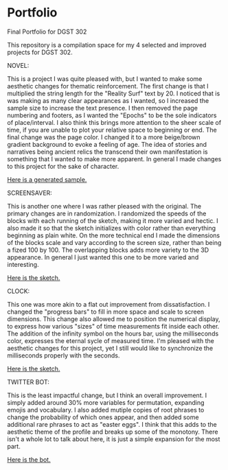 # Portfolio
Final Portfolio for DGST 302

This repository is a compilation space for my 4 selected and improved projects for DGST 302.

NOVEL:

This is a project I was quite pleased with, but I wanted to make some aesthetic changes for thematic reinforcement. The first change is that I multiplied the string length for the "Reality Surf" text by 20. I noticed that is was making as many clear appearances as I wanted, so I increased the sample size to increase the text presence. I then removed the page numbering and footers, as I wanted the "Epochs" to be the sole indicators of place/interval. I also think this brings more attention to the sheer scale of time, if you are unable to plot your relative space to beginning or end. The final change was the page color. I changed it to a more beige/brown gradient background to evoke a feeling of age. The idea of stories and narratives being ancient relics the transcend their own manifestation is something that I wanted to make more apparent. In general I made changes to this project for the sake of character.

[Here is a generated sample.](https://drive.google.com/file/d/124XMZytWJup9Hyn1LifdnhJT7nI_PoLl/view?usp=sharing)

SCREENSAVER:

This is another one where I was rather pleased with the original. The primary changes are in randomization. I randomized the speeds of the blocks with each running of the sketch, making it more varied and hectic. I also made it so that the sketch initializes with color rather than everything beginning as plain white. On the more technical end I made the dimensions of the blocks scale and vary according to the screen size, rather than being a fized 100 by 100. The overlapping blocks adds more variety to the 3D appearance. In general I just wanted this one to be more varied and interesting.

[Here is the sketch.](https://openprocessing.org/sketch/1378127)

CLOCK:

This one was more akin to a flat out improvement from dissatisfaction. I changed the "progress bars" to fill  in more space and scale to screen dimensions. This change also allowed me to position the numerical display, to express how various "sizes" of time measurements fit inside each other. The addition of the infinity symbol on the hours bar, using the milliseconds color, expresses the eternal sycle of measured time. I'm pleased with the aesthetic changes for this project, yet I still would like to synchronize the milliseconds properly with the seconds.

[Here is the sketch.](https://openprocessing.org/sketch/1357734)

TWITTER BOT:

This is the least impactful change, but I think an overall improvement. I simply added around 30% more variables for permutation, expanding emojis and vocabulary. I also added mutiple copies of root phrases to change the probability of which ones appear, and then added some additional rare phrases to act as "easter eggs". I think that this  adds to the aesthetic theme of the profile and breaks up some of the monotony. There isn't a whole lot to talk about here, it is just a simple expansion for the most part.

[Here is the bot.](https://twitter.com/linkuistic)
